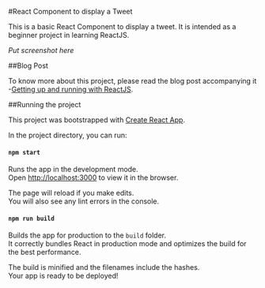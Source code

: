 #React Component to display a Tweet

This is a basic React Component to display a tweet. It is intended as a beginner project in learning ReactJS.

_Put screenshot here_

##Blog Post 

To know more about this project, please read the blog post accompanying it -[Getting up and running with ReactJS](https://rajrajhans.com/).  

##Running the project

This project was bootstrapped with [Create React App](https://github.com/facebook/create-react-app).


In the project directory, you can run:

#### `npm start`

Runs the app in the development mode.<br>
Open [http://localhost:3000](http://localhost:3000) to view it in the browser.

The page will reload if you make edits.<br>
You will also see any lint errors in the console.

#### `npm run build`

Builds the app for production to the `build` folder.<br>
It correctly bundles React in production mode and optimizes the build for the best performance.

The build is minified and the filenames include the hashes.<br>
Your app is ready to be deployed!
